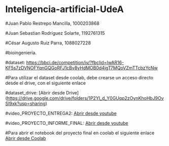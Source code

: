 # Inteligencia-artificial-UdeA

#Juan Pablo Restrepo Mancilla, 1000203868

#Juan Sebastian Rodríguez Solarte, 1192761315

#César Augusto Ruiz Parra, 1088027228

#bioingeniería.

#dataset: https://bbci.de/competition/iv/?fbclid=IwAR16-KF5s7zDVNOFYqnGQGoRFJ1cBv8yHdMOB0d4jgT7MQoVZmTTcbzYcNw

#Para utilizar el dataset desde coolab, debe crearse un acceso directo desde el drive, con el siguiente enlace

#dataset_drive:
[Abrir desde Drive]
(https://drive.google.com/drive/folders/1P2Yl_d_Y0GUqp2zOynKhoHbJ9OvSI9xk?usp=sharing)

#video_PROYECTO_ENTREGA2:
[Abrir desde youtube](https://www.youtube.com/watch?v=9SrTk5bmWu0)

#video_PROYECTO_INFORME_FINAL:
[Abrir desde youtube](https://www.youtube.com/watch?v=DmUHik1eWzE)

#Para abrir el notebook del proyecto final en coolab el siguiente enlace 
[Abrir desde Coolab](https://colab.research.google.com/drive/1w-RmRANesSKpDkk3bbHmpPg6xAdaabOy#scrollTo=-yEJ7JMc2Jvz)
